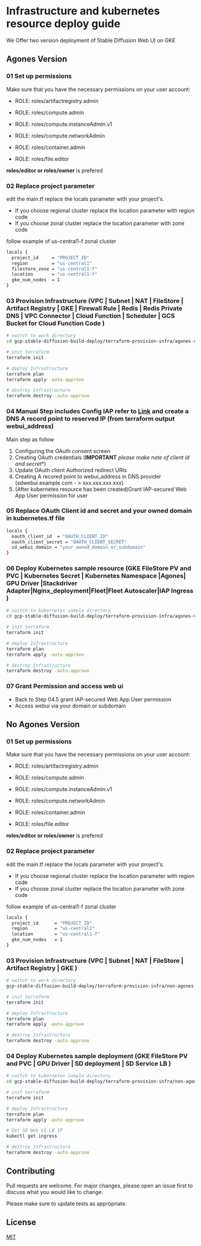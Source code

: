 # Infrastructure and kubernetes resource deploy guide

We Offer two version deployment of Stable Diffusion Web UI on GKE

##  Agones Version
### 01 Set up permissions

Make sure that you have the necessary permissions on your user account:

- ROLE: roles/artifactregistry.admin

- ROLE: roles/compute.admin

- ROLE: roles/compute.instanceAdmin.v1

- ROLE: roles/compute.networkAdmin

- ROLE: roles/container.admin

- ROLE: roles/file.editor

**roles/editor or roles/owner** is prefered

### 02 Replace project parameter

edit the main.tf replace the locals parameter with your project's.
- If you choose regional cluster replace the location parameter with region code
- If you choose zonal cluster replace the location parameter with zone code

follow example of us-central1-f zonal cluster

```bash
locals {
  project_id     = "PROJECT_ID"
  region         = "us-central1"
  filestore_zone = "us-central1-f"
  location       = "us-central1-f"
  gke_num_nodes  = 1
}

```
### 03 Provision Infrastructure (VPC | Subnet | NAT | FileStore | Artifact Registry | GKE | Firewall Rule | Redis | Redis Private DNS | VPC Connector | Cloud Function | Scheduler | GCS Bucket for Cloud Function Code  )

```bash
# switch to work directory
cd gcp-stable-diffusion-build-deploy/terraform-provision-infra/agones-version

# init terraform
terraform init

# deploy Infrastructure
terraform plan
terraform apply -auto-approve

# destroy Infrastructure
terraform destroy -auto-approve
```
### 04 Manual Step includes Config IAP refer to [Link](https://cloud.google.com/iap/docs/enabling-kubernetes-howto#oauth-configure) and create a DNS A record point to reserved IP (from terraform output webui_address) 
Main step as follow
1. Configuring the OAuth consent screen
2. Creating OAuth credentials (**IMPORTANT** *please make note of client id and secret**)
3. Update OAuth client Authorized redirect URIs
4. Creating A recored point to webui_address in DNS provider (sdwebui.example.com - > xxx.xxx.xxx.xxx)
5. (After kubernetes resource has been created)Grant IAP-secured Web App User permission for user


### 05 Replace OAuth Client id and secret and your owned domain in  kubernetes.tf file

```bash
locals {
  oauth_client_id  = "OAUTH_CLIENT_ID"
  oauth_client_secret = "OAUTH_CLIENT_SECRET"
  sd_webui_domain = "your_owned_domain_or_subdomain"
}
```

### 06 Deploy  Kubernetes sample resource (GKE FileStore PV and PVC | Kubernetes Secret | Kubernetes Namespace |Agones| GPU Driver |Stackdriver Adapter|Nginx_deployment|Fleet|Fleet Autoscaler|IAP Ingress )

```bash
# switch to kubernetes sample directory
cd gcp-stable-diffusion-build-deploy/terraform-provision-infra/agones-version/kubernetes-deployment

# init terraform
terraform init

# deploy Infrastructure
terraform plan
terraform apply -auto-approve

# destroy Infrastructure
terraform destroy -auto-approve
```

### 07 Grant Permission and access web ui
* Back to Step 04.5 grant IAP-secured Web App User permission 
* Access webui via your domain or subdomain


## No Agones Version

### 01 Set up permissions

Make sure that you have the necessary permissions on your user account:

- ROLE: roles/artifactregistry.admin

- ROLE: roles/compute.admin

- ROLE: roles/compute.instanceAdmin.v1

- ROLE: roles/compute.networkAdmin

- ROLE: roles/container.admin

- ROLE: roles/file.editor

**roles/editor or roles/owner** is prefered

### 02 Replace project parameter

edit the main.tf replace the locals parameter with your project's.
- If you choose regional cluster replace the location parameter with region code
- If you choose zonal cluster replace the location parameter with zone code

follow example of us-central1-f zonal cluster

```bash
locals {
  project_id      = "PROJECT_ID"
  region          = "us-central1"
  location        = "us-central1-f"
  gke_num_nodes   = 1
}

```
### 03 Provision Infrastructure (VPC | Subnet | NAT | FileStore | Artifact Registry | GKE  )

```bash
# switch to work directory
gcp-stable-diffusion-build-deploy/terraform-provision-infra/non-agones-version

# init terraform
terraform init

# deploy Infrastructure
terraform plan
terraform apply -auto-approve

# destroy Infrastructure
terraform destroy -auto-approve
```

### 04 Deploy  Kubernetes sample deployment (GKE FileStore PV and PVC | GPU Driver | SD deployment | SD Service LB )

```bash
# switch to kubernetes sample directory
cd gcp-stable-diffusion-build-deploy/terraform-provision-infra/non-agones-version/kubernetes-sample

# init terraform
terraform init

# deploy Infrastructure
terraform plan
terraform apply -auto-approve

# Get SD Web UI LB IP 
kubectl get ingress

# destroy Infrastructure
terraform destroy -auto-approve
```
## Contributing

Pull requests are welcome. For major changes, please open an issue first
to discuss what you would like to change.

Please make sure to update tests as appropriate.

## License

[MIT](https://choosealicense.com/licenses/mit/)
